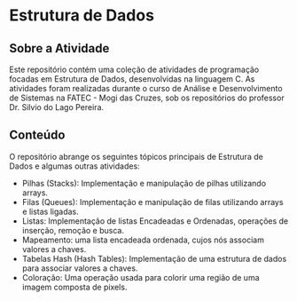 # Estrutura de Dados

## Sobre a Atividade
Este repositório contém uma coleção de atividades de programação focadas em Estrutura de Dados, desenvolvidas na linguagem C. 
As atividades foram realizadas durante o curso de Análise e Desenvolvimento de Sistemas na FATEC - Mogi das Cruzes, sob os repositórios do professor Dr. Silvio do Lago Pereira.

## Conteúdo
O repositório abrange os seguintes tópicos principais de Estrutura de Dados e algumas outras atividades:

- Pilhas (Stacks): Implementação e manipulação de pilhas utilizando arrays.
- Filas (Queues): Implementação e manipulação de filas utilizando arrays e listas ligadas.
- Listas: Implementação de listas Encadeadas e Ordenadas, operações de inserção, remoção e busca.
- Mapeamento: uma lista encadeada ordenada, cujos nós associam valores a chaves.
- Tabelas Hash (Hash Tables): Implementação de uma estrutura de dados para associar valores a chaves.
- Coloração: Uma operação usada para colorir uma região de uma imagem composta de pixels.

